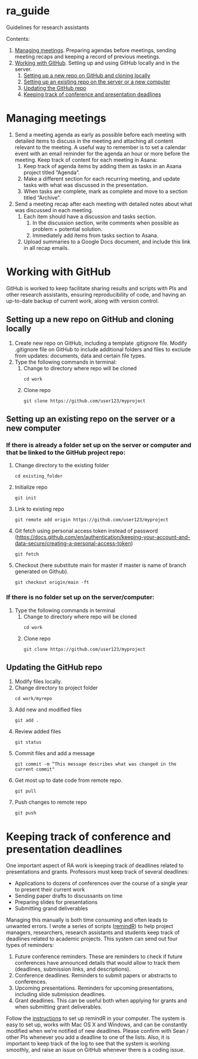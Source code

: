# ra_guide
Guidelines for research assistants

Contents:
1. [Managing meetings](#managing-meetings). Preparing agendas before meetings, sending meeting recaps and keeping a record of previous meetings.
2. [Working with GitHub](#working-with-github). Setting up and using GitHub locally and in the server.
    1. [Setting up a new repo on GitHub and cloning locally](#setting-up-a-new-repo-on-github-and-cloning-locally)
    2. [Setting up an existing repo on the server or a new computer](#setting-up-an-existing-repo-on-the-server-or-a-new-computer)
    3. [Updating the GitHub repo](#updating-the-github-repo)
    4. [Keeping track of conference and presentation deadlines](#keeping-track-of-conference-and-presentation-deadlines)



# Managing meetings
1.	Send a meeting agenda as early as possible before each meeting with detailed items to discuss in the meeting and attaching all content relevant to the meeting. A useful way to remember is to set a calendar event with an email reminder for the agenda an hour or more before the meeting. Keep track of content for each meeting in Asana:
    1. Keep track of agenda items by adding them as tasks in an Asana project titled “Agenda”. 
    2. Make a different section for each recurring meeting, and update tasks with what was discussed in the presentation. 
    3. When tasks are complete, mark as complete and move to a section titled “Archive”.
2.	Send a meeting recap after each meeting with detailed notes about what was discussed in each meeting.
    1. Each item should have a discussion and tasks section.
        1. In the discussion section, write comments when possible as problem + potential solution.
        2. Immediately add items from tasks section to Asana.
    2. Upload summaries to a Google Docs document, and include this link in all recap emails.


# Working with GitHub
GitHub is worked to keep facilitate sharing results and scripts with PIs and other research assistants, ensuring reproducibility of code, and having an up-to-date backup of current work, along with version control.
## Setting up a new repo on GitHub and cloning locally
1. Create new repo on GitHub, including a template .gitignore file. Modify .gitignore file on GitHub to include additional folders and files to exclude from updates: documents, data and certain file types.
2. Type the following commands in terminal:
    1. Change to directory where repo will be cloned 
        ```
        cd work
        ``` 
    2. Clone repo
        ```
        git clone https://github.com/user123/myproject
        ```

## Setting up an existing repo on the server or a new computer
### If there is already a folder set up on the server or computer and that be linked to the GitHub project repo:
1. Change directory to the existing folder
    ```
    cd existing_folder
    ``` 
2. Initialize repo
    ```
    git init
    ``` 
3. Link to existing repo
    ```
    git remote add origin https://github.com/user123/myproject
    ``` 
4. Git fetch using personal access token instead of password (https://docs.github.com/en/authentication/keeping-your-account-and-data-secure/creating-a-personal-access-token)
    ```
    git fetch
    ``` 
5. Checkout (here substitute main for master if master is name of branch generated on Github).
    ```
    git checkout origin/main -ft
    ``` 

### If there is no folder set up on the server/computer:
1. Type the following commands in terminal
    1. Change to directory where repo will be cloned 
        ```
        cd work
        ``` 
    2. Clone repo
        ```
        git clone https://github.com/user123/myproject
        ```

## Updating the GitHub repo
1. Modify files locally.
2. Change directory to project folder
    ```
    cd work/myrepo
    ``` 
3. Add new and modified files
    ```
    git add .
    ``` 
4. Review added files
    ```
    git status
    ``` 
5. Commit files and add a message
    ```
    git commit -m “This message describes what was changed in the current commit"
    ``` 
6. Get most up to date code from remote repo.
    ```
    git pull
    ```
7. Push changes to remote repo
    ```
    git push
    ```


# Keeping track of conference and presentation deadlines
One important aspect of RA work is keeping track of deadlines related to presentations and grants. Professors must keep track of several deadlines: 
- Applications to dozens of conferences over the course of a single year to present their current work
- Sending paper drafts to discussants on time
- Preparing slides for presentations
- Submitting grand deliverables

Managing this manually is both time consuming and often leads to unwanted errors. I wrote a series of scripts ([remindR](https://github.com/clandinq/remindr)) to help project managers, researchers, research assistants and students keep track of deadlines related to academic projects. This system can send out four types of reminders:
1.	Future conference reminders. These are reminders to check if future conferences have announced details that would allow to track them (deadlines, submission links, and descriptions).
2.	Conference deadlines. Reminders to submit papers or abstracts to conferences.
3.	Upcoming presentations. Reminders for upcoming presentations, including slide submission deadlines.
4.	Grant deadlines. This can be useful both when applying for grants and when submitting grant deliverables.

Follow the [instructions](https://github.com/clandinq/remindr) to set up remindR in your computer. The system is easy to set up, works with Mac OS X and Windows, and can be constantly modified when we’re notified of new deadlines. Please confirm with Sean / other PIs whenever you add a deadline to one of the lists. Also, it is important to keep track of the log to see that the system is working smoothly, and raise an issue on GitHub whenever there is a coding issue.

